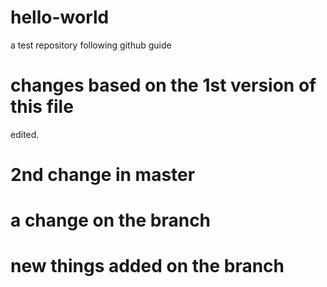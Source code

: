 # hello-world
a test repository following github guide 

# changes based on the 1st version of this file
edited.

# 2nd change in master

# a change on the branch

# new things added on the branch

